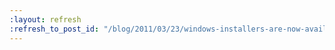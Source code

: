 ```yaml
---
:layout: refresh
:refresh_to_post_id: "/blog/2011/03/23/windows-installers-are-now-available"
---
```

